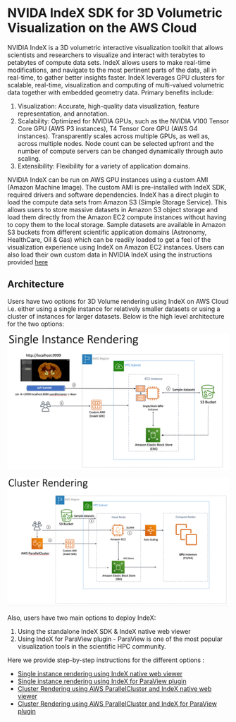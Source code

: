 # NVIDA IndeX SDK for 3D Volumetric Visualization on the AWS Cloud

NVIDIA IndeX is a 3D volumetric interactive visualization toolkit that allows scientists and researchers to visualize and interact with terabytes to petabytes of compute data sets. IndeX allows users to make real-time modifications, and navigate to the most pertinent parts of the data, all in real-time, to gather better insights faster. IndeX leverages GPU clusters for scalable, real-time, visualization and computing of multi-valued volumetric data together with embedded geometry data. Primary benefits include:

1. Visualization: Accurate, high-quality data visualization, feature representation, and annotation.
2. Scalability: Optimized for NVIDIA GPUs, such as the NVIDIA V100 Tensor Core GPU (AWS P3 instances), T4 Tensor Core GPU (AWS G4 instances). Transparently scales across multiple GPUs, as well as, across multiple nodes. Node count can be selected upfront and the number of compute servers can be changed dynamically through auto scaling.
3. Extensibility: Flexibility for a variety of application domains.

NVIDIA IndeX can be run on AWS GPU instances using a custom AMI (Amazon Machine Image). The custom AMI is pre-installed with IndeX SDK, required drivers and software dependencies. IndeX has a direct plugin to load the compute data sets from Amazon S3 (Simple Storage Service). This allows users to store massive datasets in Amazon S3 object storage and load them directly from the Amazon EC2 compute instances without having to copy them to the local storage. Sample datasets are available in Amazon S3 buckets from different scientific application domains (Astronomy, HealthCare, Oil & Gas) which can be readily loaded to get a feel of the visualization experience using IndeX on Amazon EC2 instances. Users can also load their own custom data in NVIDIA IndeX using the instructions provided [here](./doc/load-custom-data.md)

## Architecture

Users have two options for 3D Volume rendering using IndeX on AWS Cloud i.e. either using a single instance for relatively smaller datasets or using a cluster of instances for larger datasets. Below is the high level architecture for the two options:

![](doc/images/single_index.png)

![](doc/images/cluster_index.png)


Also, users have two main options to deploy IndeX:

1. Using the standalone IndeX SDK & IndeX native web viewer
2. Using IndeX for ParaView plugin - ParaView is one of the most popular visualization tools in the scientific HPC community.

Here we provide step-by-step instructions for the different options :

- [Single instance rendering using IndeX native web viewer](doc/aws-ami-nvindex.md)
- [Single instance rendering using IndeX for ParaView plugin](doc/aws-ami-paraview.md)
- [Cluster Rendering using AWS ParallelCluster and IndeX native web viewer](doc/aws-pcluster-nvindex.md)
- [Cluster Rendering using AWS ParallelCluster and IndeX for ParaView plugin](doc/aws-pcluster-paraview.md)
